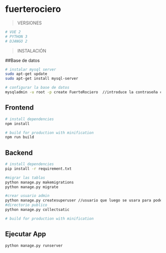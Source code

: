# fuerterociero
> VERSIONES
``` bash
# VUE 2
# PYTHON 3
# DJANGO 2
```

> INSTALACIÓN

##Base de datos

``` bash
# instalar mysql server
sudo apt-get update
sudo apt-get install mysql-server

# configurar la base de datos
mysqladmin -u root -p create FuerteRociero  //introduce la contraseña creada al instalar mysql

```



## Frontend

``` bash
# install dependencies
npm install

# build for production with minification
npm run build
```

## Backend

``` bash
# install dependencies
pip install -r requirement.txt

#migrar las tablas
python manage.py makemigrations
python manage.py migrate

#crear usuario admin
python manage.py createsuperuser //usuario que luego se usara para poder ver la vista del administrador
#directorio publico
python manage.py collectsatic

# build for production with minification
```
## Ejecutar App

``` bash
python manage.py runserver
```
